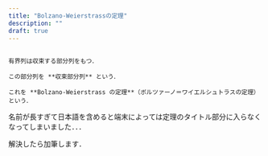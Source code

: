 ```yaml
---
title: "Bolzano-Weierstrassの定理"
description: ""
draft: true
---
```


~~~theorem:Bolzano-Weierstrassの定理

有界列は収束する部分列をもつ．

この部分列を **収束部分列** という．

これを **Bolzano-Weierstrass の定理**（ボルツァーノ＝ワイエルシュトラスの定理）という．

~~~

名前が長すぎて日本語を含めると端末によっては定理のタイトル部分に入らなくなってしまいました．．．

解決したら加筆します．
